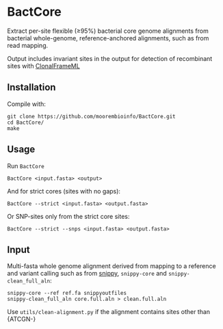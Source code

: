 # BactCore
Extract per-site flexible (≥95%) bacterial core genome alignments from bacterial whole-genome, reference-anchored alignments, such as from read mapping. 

Output includes invariant sites in the output for detection of recombinant sites with [ClonalFrameML](https://github.com/xavierdidelot/ClonalFrameML)




## Installation
Compile with:
```shell
git clone https://github.com/moorembioinfo/BactCore.git
cd BactCore/
make
```
## Usage

Run `BactCore`

```shell
BactCore <input.fasta> <output>
```


And for strict cores (sites with no gaps):
```shell
BactCore --strict <input.fasta> <output.fasta>
```
Or SNP-sites only from the strict core sites:
```shell
BactCore --strict --snps <input.fasta> <output.fasta>
```




## Input

Multi-fasta whole genome alignment derived from mapping to a reference and variant calling such as from [snippy](https://github.com/tseemann/snippy), `snippy-core` and `snippy-clean_full_aln`:

```shell
snippy-core --ref ref.fa snippyoutfiles 
snippy-clean_full_aln core.full.aln > clean.full.aln
```

Use `utils/clean-alignment.py` if the alignment contains sites other than {ATCGN-}

